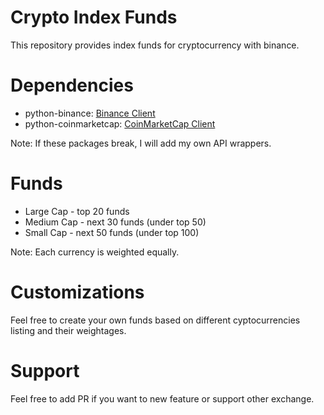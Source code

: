 # Crypto Index Funds 

This repository provides index funds for cryptocurrency with binance.

# Dependencies

- python-binance: [Binance Client](https://github.com/sammchardy/python-binance)
- python-coinmarketcap: [CoinMarketCap Client](https://github.com/rsz44/python-coinmarketcap)

Note: If these packages break, I will add my own API wrappers.

# Funds

- Large Cap - top 20 funds
- Medium Cap - next 30 funds (under top 50)
- Small Cap - next 50 funds (under top 100)

Note: Each currency is weighted equally.

# Customizations

Feel free to create your own funds based on different cyptocurrencies listing and their weightages.

# Support

Feel free to add PR if you want to new feature or support other exchange.